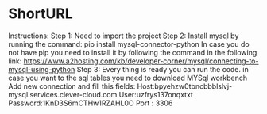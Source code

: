 # ShortURL
Instructions:
Step 1: Need to import the project
Step 2: Install mysql by running the command: pip install mysql-connector-python
In case you do not have pip you need to install it by following the command in the following link:
https://www.a2hosting.com/kb/developer-corner/mysql/connecting-to-mysql-using-python
Step 3: Every thing is ready you can run the code.
in case you want to the sql tables you need to download MYSql workbench
Add new connection and fill this fields:
Host:bpyehzw0tbncbbblslvj-mysql.services.clever-cloud.com
User:uzfrys137onqxtxt
Password:1KnD3S6mCTHw1RZAHL0O
Port : 3306
